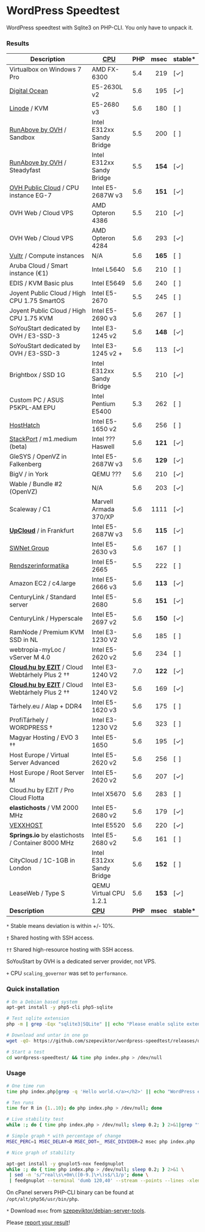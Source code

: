 # WordPress Speedtest

WordPress speedtest with Sqlite3 on PHP-CLI. You only have to unpack it.

### Results

| Description                           | [CPU](https://www.cpubenchmark.net/singleThread.html "PassMark") | PHP | msec   | stable&#42; |
| ------------------------------------- | ---------------------------| --- | ------:| ------ |
| Virtualbox on Windows 7 Pro           | AMD FX-6300                | 5.4 |    219 | [✓]    |
| [Digital Ocean](https://www.digitalocean.com/?refcode=1f29354cd6ab)              | E5-2630L v2 | 5.6 | 195 | [✓] |
| [Linode](https://www.linode.com/?r=66de78b7ac99f79ec3a8e89a60c6c825dd107df1) / KVM | E5-2680 v3  | 5.6 | 180 | [&ensp;] |
| [RunAbove by OVH](http://runabove.me/HAR2) / Sandbox | Intel E312xx Sandy Bridge     | 5.5 | 200 | [&ensp;] |
| [RunAbove by OVH](http://runabove.me/HAR2) / Steadyfast | Intel E312xx Sandy Bridge  | 5.5 | **154** | [✓] |
| [OVH Public Cloud](https://www.ovh.com/fr/cloud/instances/cpu.xml) / CPU instance EG-7     | Intel E5-2687W v3 | 5.6 | **151**| [✓] |
| OVH Web / Cloud VPS                   | AMD Opteron 4386           | 5.5 |    210 | [✓]    |
| OVH Web / Cloud VPS                   | AMD Opteron 4284           | 5.6 |    293 | [✓]    |
| [Vultr](http://www.vultr.com/?ref=6815796) / Compute instances | N/A  | 5.6 | **165** | [&ensp;] |
| Aruba Cloud / Smart instance (€1)     | Intel L5640                | 5.6 |    210 | [&ensp;]    |
| EDIS / KVM Basic plus                 | Intel E5649                | 5.6 |    240 | [&ensp;]    |
| Joyent Public Cloud / High CPU 1.75 SmartOS | Intel E5-2670        | 5.5 |    245 | [&ensp;]    |
| Joyent Public Cloud / High CPU 1.75 KVM | Intel E5-2690 v3         | 5.6 |    267 | [&ensp;]    |
| SoYouStart dedicated by OVH / E3-SSD-3 | Intel E3-1245 v2           | 5.6 | **148**| [✓]    |
| SoYouStart dedicated by OVH / E3-SSD-3 | Intel E3-1245 v2 +         | 5.6 |    113 | [✓]    |
| Brightbox / SSD 1G                    | Intel E312xx Sandy Bridge  | 5.5 |    210 | [✓]    |
| Custom PC / ASUS P5KPL-AM EPU         | Intel Pentium E5400        | 5.3 |    262 | [&ensp;]    |
| [HostHatch](https://portal.hosthatch.com/aff.php?aff=250)             | Intel E5-1650 v2  | 5.6 | 256 | [&ensp;] |
| [StackPort](http://stackport.com/) / m1.medium (beta)                 | Intel ??? Haswell | 5.6 | **121** | [✓] |
| GleSYS / OpenVZ in Falkenberg         | Intel E5-2687W v3          | 5.6 |**129** | [✓]    |
| BigV / in York                        | QEMU ???                   | 5.6 |    210 | [✓]    |
| Wable / Bundle #2 (OpenVZ)            | N/A                        | 5.6 |    203 | [✓]    |
| Scaleway / C1                         | Marvell Armada 370/XP      | 5.6 |   1111 | [✓]    |
| [**UpCloud**](https://www.upcloud.com/pricing/) / in Frankfurt        | Intel E5-2687W v3 | 5.6 | **115** | [✓] |
| [SWNet Group](http://www.swnetgroup.hu/vps-virtualis-szerver-berles/) | Intel E5-2630 v3  | 5.6 | 167 | [&ensp;] |
| [Rendszerinformatika](http://servira.com/) | Intel E5-2665         | 5.5 |    222 | [&ensp;]    |
| Amazon EC2 / c4.large                 | Intel E5-2666 v3           | 5.6 | **113**| [✓]    |
| CenturyLink / Standard server         | Intel E5-2680              | 5.6 | **151**| [✓]    |
| CenturyLink / Hyperscale              | Intel E5-2697 v2           | 5.6 | **150**| [✓]    |
| RamNode / Premium KVM SSD in NL       | Intel E3-1230 V2           | 5.6 |    185 | [&ensp;]    |
| webtropia-myLoc / vServer M 4.0       | Intel E5-2620 v2           | 5.6 |    234 | [&ensp;]    |
| [**Cloud.hu by EZIT**](https://client.ezit.hu/aff.php?aff=036) / Cloud Webtárhely Plus 2 †† | Intel E3-1240 V2 | 7.0 | **122**| [✓] |
| [**Cloud.hu by EZIT**](https://client.ezit.hu/aff.php?aff=036) / Cloud Webtárhely Plus 2 †† | Intel E3-1240 V2 | 5.6 | 169 | [✓] |
| Tárhely.eu / Alap + DDR4              | Intel E5-1620 v3           | 5.6 |    175 | [&ensp;]    |
| ProfiTárhely / WORDPRESS †            | Intel E3-1230 V2           | 5.6 |    323 | [&ensp;]    |
| Magyar Hosting / EVO 3 ††             | Intel E5-1650              | 5.6 |    195 | [✓]    |
| Host Europe / Virtual Server Advanced | Intel E5-2620 v2           | 5.6 |    256 | [&ensp;]    |
| Host Europe / Root Server M           | Intel E5-2620 v2           | 5.6 |    207 | [✓]    |
| Cloud.hu by EZIT / Pro Cloud Flotta   | Intel X5670                | 5.6 |    283 | [&ensp;]    |
| **elastichosts** / VM 2000 MHz        | Intel E5-2680 v2           | 5.6 |    179 | [✓]    |
| [VEXXHOST](https://vexxhost.com/?r=79a170e703) | Intel E5520       | 5.6 |    220 | [✓]    |
| **Springs.io** by elastichosts / Container 8000 MHz | Intel E5-2680 v2 | 5.6 | 161 | [&ensp;]    |
| CityCloud / 1C-1GB in London          | Intel E312xx Sandy Bridge  | 5.6 | **152**| [&ensp;]    |
| LeaseWeb / Type S                     | QEMU Virtual CPU 1.2.1     | 5.6 | **153**| [✓]    |
| **Description** | **[CPU](https://www.cpubenchmark.net/singleThread.html "PassMark")** | **PHP** | **msec** | **stable&#42;** |

<!-- PHP 5.6: Maxer:272ms✓ MagyarHosting:278ms[] servetheworld:225ms[]/195ms gandi:E5-2650L_php5.4_600ms[] -->

`*` Stable means deviation is within +/- 10%.

`†` Shared hosting with SSH access.

`††` Shared high-resource hosting with SSH access.

SoYouStart by OVH is a dedicated server provider, not VPS.

`+` CPU `scaling_governor` was set to `performance`.

### Quick installation

```bash
# On a Debian based system
apt-get install -y php5-cli php5-sqlite

# Test sqlite extension
php -m | grep -Eqx "sqlite3|SQLite" || echo "Please enable sqlite extension." >&2

# Download and untar in one go
wget -qO- https://github.com/szepeviktor/wordpress-speedtest/releases/download/v0.1.0/wordpress-speedtest.tar.gz|tar xzv

# Start a test
cd wordpress-speedtest/ && time php index.php > /dev/null
```


### Usage

```bash
# One time run
time php index.php|grep -q 'Hello world.</a></h2>' || echo "WordPress error." 1>&2

# Ten runs
time for R in {1..10}; do php index.php > /dev/null; done

# Live stability test
while :; do { time php index.php > /dev/null; sleep 0.2; } 2>&1|grep "^real"; done

# Simple graph * with percentage of change
MSEC_PERC=1 MSEC_DELAY=0 MSEC_DOT=_ MSEC_DIVIDER=2 msec php index.php

# Nice graph of stability

apt-get install -y gnuplot5-nox feedgnuplot
while :; do { time php index.php > /dev/null; sleep 0.2; } 2>&1 \
 | sed -n 's/^real\s\+0m\([0-9.]\+\)s$/\1/p'; done \
 | feedgnuplot --terminal 'dumb 120,40' --stream --points --lines -xlen 30 --set "xtics 10"
```

On cPanel servers PHP-CLI binary can be found at `/opt/alt/php56/usr/bin/php`.

`*` Download `msec` from [szepeviktor/debian-server-tools](https://github.com/szepeviktor/debian-server-tools/blob/master/tools/msec).

Please [report your result](https://github.com/szepeviktor/wordpress-speedtest/issues/new)!

